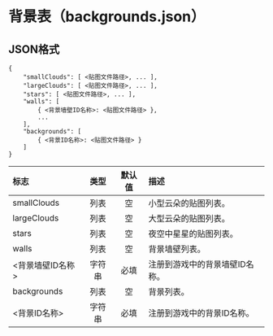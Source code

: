 # 背景表（backgrounds.json）

## JSON格式

```text
{
    "smallClouds": [ <贴图文件路径>, ... ],
    "largeClouds": [ <贴图文件路径>, ... ],
    "stars": [ <贴图文件路径>, ... ],
    "walls": [
        { <背景墙壁ID名称>: <贴图文件路径> },
        ...
    ],
    "backgrounds": [
        { <背景ID名称>: <贴图文件路径> }
    ]
}
```

| 标志 | 类型 | 默认值 | 描述 |
| :--- | :---: | :---: | :--- |
| smallClouds | 列表 | 空 | 小型云朵的贴图列表。 |
| largeClouds | 列表 | 空 | 大型云朵的贴图列表。 |
| stars | 列表 | 空 | 夜空中星星的贴图列表。 |
| walls | 列表 | 空 | 背景墙壁列表。 |
| &lt;背景墙壁ID名称&gt; | 字符串 | 必填 | 注册到游戏中的背景墙壁ID名称。 |
| backgrounds | 列表 | 空 | 背景列表。 |
| &lt;背景ID名称&gt; | 字符串 | 必填 | 注册到游戏中的背景ID名称。 |

